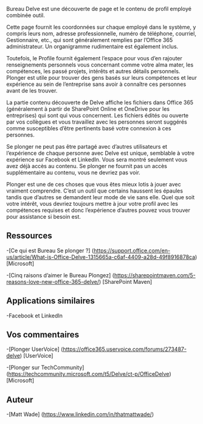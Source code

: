 
Bureau Delve est une découverte de page et le contenu de profil employé combinée
outil.

Cette page fournit les coordonnées sur chaque employé dans le
système, y compris leurs nom, adresse professionnelle, numéro de téléphone, courriel,
Gestionnaire, etc., qui sont généralement remplies par l’Office 365
administrateur. Un organigramme rudimentaire est également inclus.

Toutefois, le Profile fournit également l’espace pour vous d’en rajouter
renseignements personnels vous concernant comme votre alma mater, les compétences, les passé
projets, intérêts et autres détails personnels. Plonger est utile pour
trouver des gens basés sur leurs compétences et leur expérience au sein de l’entreprise
sans avoir à connaître ces personnes avant de les trouver.

La partie contenu découverte de Delve affiche les fichiers dans Office 365
(généralement à partir de SharePoint Online et OneDrive pour les entreprises) qui sont
qui vous concernent. Les fichiers édités ou ouverte par vos collègues et
vous travaillez avec les personnes seront suggérés comme susceptibles d’être pertinents basé
votre connexion à ces personnes.

Se plonger ne peut pas être partagé avec d’autres utilisateurs et l’expérience de chaque personne
avec Delve est unique, semblable à votre expérience sur Facebook et
LinkedIn. Vous sera montré seulement vous avez déjà accès au contenu.
Se plonger ne fournit pas un accès supplémentaire au contenu, vous ne devriez pas voir.

Plonger est une de ces choses que vous êtes mieux lotis à jouer avec
vraiment comprendre. C’est un outil que certains haussent les épaules tandis que d’autres se demandent
leur mode de vie sans elle. Quel que soit votre intérêt, vous devriez
toujours mettre à jour votre profil avec les compétences requises et donc l’expérience d’autres
pouvez vous trouver pour assistance si besoin est.

Ressources
---------

-[Ce qui est Bureau
    Se plonger ?] (https://support.office.com/en-us/article/What-is-Office-Delve-1315665a-c6af-4409-a28d-49f8916878ca)
    \[Microsoft\]

-[Cinq raisons d’aimer le Bureau
    Plongez] (https://sharepointmaven.com/5-reasons-love-new-office-365-delve/)
    \[SharePoint Maven\]

Applications similaires
--------------------

-Facebook et LinkedIn

Vos commentaires
---------

-[Plonger UserVoice] (https://office365.uservoice.com/forums/273487-delve)
    \[UserVoice\]

-[Plonger sur TechCommunity] (https://techcommunity.microsoft.com/t5/Delve/ct-p/OfficeDelve)
    \[Microsoft\]

Auteur
---------

-[Matt Wade] (https://www.linkedin.com/in/thatmattwade/)

